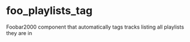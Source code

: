 # foo_playlists_tag
Foobar2000 component that automatically tags tracks listing all playlists they are in
